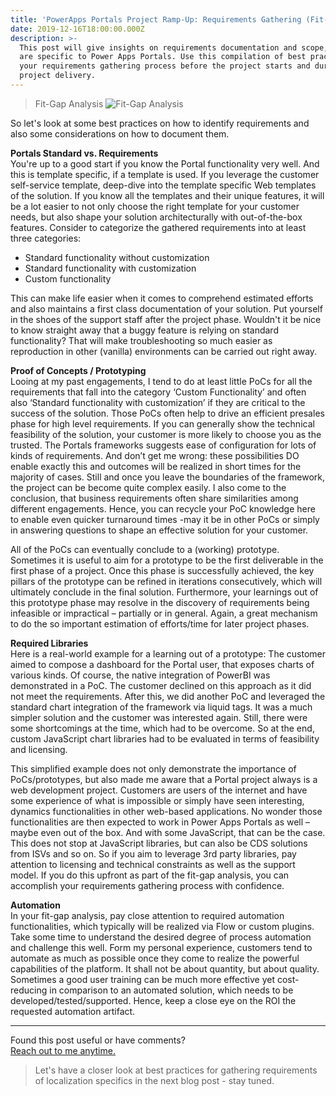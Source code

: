 ```yaml
---
title: 'PowerApps Portals Project Ramp-Up: Requirements Gathering (Fit-Gap Analysis)'
date: 2019-12-16T18:00:00.000Z
description: >-
  This post will give insights on requirements documentation and scope, which
  are specific to Power Apps Portals. Use this compilation of best practices in
  your requirements gathering process before the project starts and during
  project delivery.
---
```

> Fit-Gap Analysis
> ![Fit-Gap Analysis](/img/requirements_fitgap.jpg "Fit-Gap Analysis")

So let's look at some best practices on how to identify requirements and also some considerations on how to document them. 

 **Portals Standard vs. Requirements**  \
You're up to a good start if you know the Portal functionality very well. And this is template specific, if a template is used. If you leverage the customer self-service template, deep-dive into the template specific Web templates of the solution. If you know all the templates and their unique features, it will be a lot easier to not only choose the right template for your customer needs, but also shape your solution architecturally with out-of-the-box features. Consider to categorize the gathered requirements into at least three categories:

* Standard functionality without customization
* Standard functionality with customization
* Custom functionality

This can make life easier when it comes to comprehend estimated efforts and also maintains a first class documentation of your solution. Put yourself in the shoes of the support staff after the project phase. Wouldn't it be nice to know straight away that a buggy feature is relying on standard functionality? That will make troubleshooting so much easier as reproduction in other (vanilla) environments can be carried out right away.

**Proof of Concepts / Prototyping** \
Looing at my past engagements, I tend to do at least little PoCs for all the requirements that fall into the category ‘Custom Functionality’ and often also ‘Standard functionality with customization’ if they are critical to the success of the solution. Those PoCs often help to drive an efficient presales phase for high level requirements. If you can generally show the technical feasibility of the solution, your customer is more likely to choose you as the trusted. 
The Portals frameworks suggests ease of configuration for lots of kinds of requirements. And don’t get me wrong: these possibilities DO enable exactly this and outcomes will be realized in short times for the majority of cases. Still and once you leave the boundaries of the framework, the project can be become quite complex easily. I also come to the conclusion, that business requirements often share similarities among different engagements. Hence, you can recycle your PoC knowledge here to enable even quicker turnaround times -may it be in other PoCs or simply in answering questions to shape an effective solution for your customer.

All of the PoCs can eventually conclude to a (working) prototype. Sometimes it is useful to aim for a prototype to be the first deliverable in the first phase of a project. Once this phase is successfully achieved, the key pillars of the prototype can be refined in iterations consecutively, which will ultimately conclude in the final solution.
Furthermore, your learnings out of this prototype phase may resolve in the discovery of requirements being infeasible or impractical – partially or in general. Again, a great mechanism to do the so important estimation of efforts/time for later project phases.

**Required Libraries** \
Here is a real-world example for a learning out of a prototype:
The customer aimed to compose a dashboard for the Portal user, that exposes charts of various kinds. Of course, the native integration of PowerBI was demonstrated in a PoC. The customer declined on this approach as it did not meet the requirements. After this, we did another PoC and leveraged the standard chart integration of the framework via liquid tags. It was a much simpler solution and the customer was interested again. Still, there were some shortcomings at the time, which had to be overcome. So at the end, custom JavaScript chart libraries had to be evaluated in terms of feasibility and licensing.

This simplified example does not only demonstrate the importance of PoCs/prototypes, but also made me aware that a Portal project always is a web development project. Customers are users of the internet and have some experience of what is impossible or simply have seen interesting, dynamics functionalities in other web-based applications. No wonder those functionalities are then expected to work in Power Apps Portals as well – maybe even out of the box. And with some JavaScript, that can be the case. This does not stop at JavaScript libraries, but can also be CDS solutions from ISVs and so on. So if you aim to leverage 3rd party libraries, pay attention to licensing and technical constraints as well as the support model.
If you do this upfront as part of the fit-gap analysis, you can accomplish your requirements gathering process with confidence.

**Automation** \
In your fit-gap analysis, pay close attention to required automation functionalities, which typically will be realized via Flow or custom plugins. Take some time to understand the desired degree of process automation and challenge this well. Form my personal experience, customers tend to automate as much as possible once they come to realize the powerful capabilities of the platform. It shall not be about quantity, but about quality. 
Sometimes a good user training can be much more effective yet cost-reducing in comparison to an automated solution, which needs to be developed/tested/supported. Hence, keep a close eye on the ROI the requested automation artifact.


- - -

Found this post useful or have comments?\
[Reach out to me anytime.](https://www.linkedin.com/in/tino-rabe-dynamics365/)

> Let's have a closer look at best practices for gathering requirements of localization specifics in the next blog post - stay tuned.
